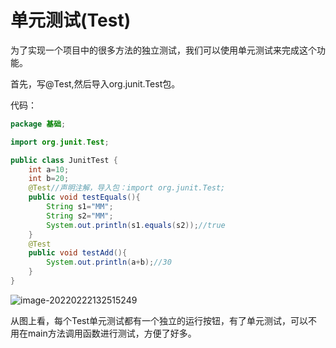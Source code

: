 # 单元测试(Test)

为了实现一个项目中的很多方法的独立测试，我们可以使用单元测试来完成这个功能。

首先，写@Test,然后导入org.junit.Test包。

代码：

```java
package 基础;

import org.junit.Test;

public class JunitTest {
    int a=10;
    int b=20;
    @Test//声明注解，导入包：import org.junit.Test;
    public void testEquals(){
        String s1="MM";
        String s2="MM";
        System.out.println(s1.equals(s2));//true
    }
    @Test
    public void testAdd(){
        System.out.println(a+b);//30
    }
}
```

![image-20220222132515249](C:\Users\鹤\AppData\Roaming\Typora\typora-user-images\image-20220222132515249.png)

从图上看，每个Test单元测试都有一个独立的运行按钮，有了单元测试，可以不用在main方法调用函数进行测试，方便了好多。